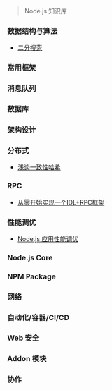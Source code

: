 
> Node.js 知识库

### 数据结构与算法

- [二分搜索](./algorithm/binarySearch.md)

### 常用框架

### 消息队列

### 数据库

### 架构设计

### 分布式
- [浅谈一致性哈希](https://www.ricky.im/2020/03/11/consistent-hashing/)

### RPC
- [从零开始实现一个IDL+RPC框架](https://www.ricky.im/2018/08/01/rpc/)

### 性能调优
- [Node.js 应用性能调优](https://www.ricky.im/2018/11/06/performance-analysis/)

### Node.js Core

### NPM Package

### 网络

### 自动化/容器/CI/CD

### Web 安全

### Addon 模块

### 协作


